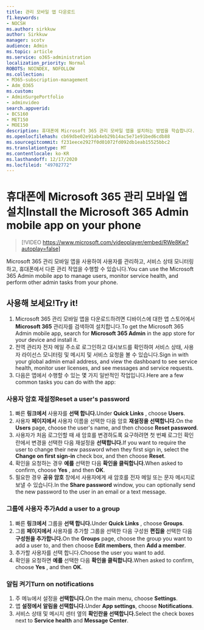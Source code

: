 ```yaml
---
title: 관리 모바일 앱 다운로드
f1.keywords:
- NOCSH
ms.author: sirkkuw
author: Sirkkuw
manager: scotv
audience: Admin
ms.topic: article
ms.service: o365-administration
localization_priority: Normal
ROBOTS: NOINDEX, NOFOLLOW
ms.collection:
- M365-subscription-management
- Adm_O365
ms.custom:
- AdminSurgePortfolio
- adminvideo
search.appverid:
- BCS160
- MET150
- MOE150
description: 휴대폰에 Microsoft 365 관리 모바일 앱을 설치하는 방법을 학습합니다.
ms.openlocfilehash: cb69dbe02e91ab4eb29b14ac5e71e91bed6cdb88
ms.sourcegitcommit: f231eece2927f0d01072fd092db1eab15525bbc2
ms.translationtype: MT
ms.contentlocale: ko-KR
ms.lasthandoff: 12/17/2020
ms.locfileid: "49702772"
---
```

# <a name="install-the-microsoft-365-admin-mobile-app-on-your-phone"></a><span data-ttu-id="fddbf-103">휴대폰에 Microsoft 365 관리 모바일 앱 설치</span><span class="sxs-lookup"><span data-stu-id="fddbf-103">Install the Microsoft 365 Admin mobile app on your phone</span></span>

> [!VIDEO https://www.microsoft.com/videoplayer/embed/RWe8Kw?autoplay=false]

<span data-ttu-id="fddbf-104">Microsoft 365 관리 모바일 앱을 사용하여 사용자를 관리하고, 서비스 상태 모니터링하고, 휴대폰에서 다른 관리 작업을 수행할 수 있습니다.</span><span class="sxs-lookup"><span data-stu-id="fddbf-104">You can use the Microsoft 365 Admin mobile app to manage users, monitor service health, and perform other admin tasks from your phone.</span></span>

## <a name="try-it"></a><span data-ttu-id="fddbf-105">사용해 보세요!</span><span class="sxs-lookup"><span data-stu-id="fddbf-105">Try it!</span></span>

1. <span data-ttu-id="fddbf-106">Microsoft 365 관리 모바일 앱을 다운로드하려면 디바이스에 대한 앱 스토어에서  **Microsoft 365**  관리자를 검색하여 설치합니다.</span><span class="sxs-lookup"><span data-stu-id="fddbf-106">To get the Microsoft 365 Admin mobile app, search for  **Microsoft 365 Admin**  in the app store for your device and install it.</span></span>
2. <span data-ttu-id="fddbf-107">전역 관리자 전자 메일 주소로 로그인하고 대시보드를 확인하여 서비스 상태, 사용자 라이선스 모니터링 및 메시지 및 서비스 요청을 볼 수 있습니다.</span><span class="sxs-lookup"><span data-stu-id="fddbf-107">Sign in with your global admin email address, and view the dashboard to see service health, monitor user licenses, and see messages and service requests.</span></span>
3. <span data-ttu-id="fddbf-108">다음은 앱에서 수행할 수 있는 몇 가지 일반적인 작업입니다.</span><span class="sxs-lookup"><span data-stu-id="fddbf-108">Here are a few common tasks you can do with the app:</span></span>

### <a name="reset-a-users-password"></a><span data-ttu-id="fddbf-109">사용자 암호 재설정</span><span class="sxs-lookup"><span data-stu-id="fddbf-109">Reset a user's password</span></span>

1. <span data-ttu-id="fddbf-110">빠른 **링크에서** 사용자를 **선택 합니다.**</span><span class="sxs-lookup"><span data-stu-id="fddbf-110">Under  **Quick Links** , choose  **Users**.</span></span>
2. <span data-ttu-id="fddbf-111">사용자 **페이지에서** 사용자 이름을 선택한 다음 암호 **재설정을 선택합니다.**</span><span class="sxs-lookup"><span data-stu-id="fddbf-111">On the  **Users**  page, choose the user's name, and then choose  **Reset password**.</span></span>
3. <span data-ttu-id="fddbf-112">사용자가 처음 로그인할 때 새 암호를 변경하도록 요구하려면 첫  번째 로그인 확인란에서 변경을 선택한 다음 재설정을 **선택합니다.**</span><span class="sxs-lookup"><span data-stu-id="fddbf-112">If you want to require the user to change their new password when they first sign in, select the  **Change on first sign-in**  check box, and then choose  **Reset**.</span></span>
4. <span data-ttu-id="fddbf-113">확인을 요청하는 경우 **예를** 선택한 다음 **확인을 클릭합니다.**</span><span class="sxs-lookup"><span data-stu-id="fddbf-113">When asked to confirm, choose  **Yes** , and then  **OK**.</span></span>
5. <span data-ttu-id="fddbf-114">필요한 경우  **공유 암호**  창에서 사용자에게 새 암호를 전자 메일 또는 문자 메시지로 보낼 수 있습니다.</span><span class="sxs-lookup"><span data-stu-id="fddbf-114">In the  **Share password**  window, you can optionally send the new password to the user in an email or a text message.</span></span>

### <a name="add-a-user-to-a-group"></a><span data-ttu-id="fddbf-115">그룹에 사용자 추가</span><span class="sxs-lookup"><span data-stu-id="fddbf-115">Add a user to a group</span></span>

1. <span data-ttu-id="fddbf-116">빠른 **링크에서** 그룹을 **선택 합니다.**</span><span class="sxs-lookup"><span data-stu-id="fddbf-116">Under  **Quick Links** , choose  **Groups**.</span></span>
2. <span data-ttu-id="fddbf-117">그룹 **페이지에서** 사용자를 추가할 그룹을 선택한 다음 구성원 **편집을** 선택한 다음 **구성원을 추가합니다.**</span><span class="sxs-lookup"><span data-stu-id="fddbf-117">On the  **Groups**  page, choose the group you want to add a user to, and then choose  **Edit members**, then  **Add a member**.</span></span>
3. <span data-ttu-id="fddbf-118">추가할 사용자를 선택 합니다.</span><span class="sxs-lookup"><span data-stu-id="fddbf-118">Choose the user you want to add.</span></span>
4. <span data-ttu-id="fddbf-119">확인을 요청하면 **예를** 선택한 다음 **확인을 클릭합니다.**</span><span class="sxs-lookup"><span data-stu-id="fddbf-119">When asked to confirm, choose  **Yes** , and then  **OK**.</span></span>

### <a name="turn-on-notifications"></a><span data-ttu-id="fddbf-120">알림 켜기</span><span class="sxs-lookup"><span data-stu-id="fddbf-120">Turn on notifications</span></span>

1. <span data-ttu-id="fddbf-121">주 메뉴에서 설정을 **선택합니다.**</span><span class="sxs-lookup"><span data-stu-id="fddbf-121">On the main menu, choose  **Settings**.</span></span>
2. <span data-ttu-id="fddbf-122">앱 **설정에서** **알림을 선택합니다.**</span><span class="sxs-lookup"><span data-stu-id="fddbf-122">Under  **App settings**, choose  **Notifications**.</span></span>
3. <span data-ttu-id="fddbf-123">서비스 상태 및 메시지  센터 옆의 **확인란을 선택합니다.**</span><span class="sxs-lookup"><span data-stu-id="fddbf-123">Select the check boxes next to  **Service health**  and  **Message Center**.</span></span>